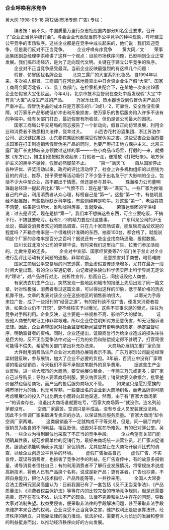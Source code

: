 ### 企业呼唤有序竞争
黄大冈
1998-05-18
第12版(市场专题·广告)
专栏：

　　编者按：前不久，中国质量万里行杂志社应国内部分知名企业要求，召开了“企业正当竞争研讨会”。与会企业代表就当前不公平竞争的种种现象，呼吁建立公平竞争的市场秩序。这些企业都是在竞争中成长起来的，他们说：我们欢迎竞争，但是我们反对不正当竞争。
　　企业呼唤有序竞争
　　黄大冈／文
　　荣事达集团副总经理李洪峰讲了这样一个观点：目前市场秩序问题，已影响到企业正常发展。我们搞市场经济，是为了走向现代文明。关键在于建立公平竞争的秩序。
　　企业对不正当竞争感受最深。当前企业反映最强烈的有这样几个问题：
　　假冒、仿冒困扰名牌企业
　　北京三露厂的大宝系列化妆品，自1994年以来，多次被人假冒。工商部门在河北某地竟查出中日合资企业生产假“大宝”。国家工商局会同河北省、市、县工商部门，在检察机关配合下，在某地一次查出19家企业在假冒大宝化妆品。今年4月，北京市技术监督局在查处中竟发现假“大宝”中有真“大宝”从没生产过的产品。
　　万家乐灶具、热水器也受到假冒伪劣产品的严重冲击。假冒伪劣品的成本只是万家乐的1／3或1／2，可靠性、安全性没有保障，对万家乐产品形成低价冲击和形象损害，使万家乐的售后服务陷入许多不该有的争端中。经有关部门打击，最近假冒有所收敛，但仍是该公司最大的困扰。
　　国家工商局公平交易局的同志报告了一个新动向，假冒正向仿冒发展，利用企业和消费者不熟悉相关法律，侥幸过关。
　　山西杏花村汾酒集团、浙江苏泊尔公司、武汉健民集团、山东菱花集团也都深受假冒伪劣之害。这些受害企业强烈要求国家在打击制造销售假冒伪劣产品的同时，也要严厉打击地方保护主义。北京三露厂副厂长史博岐亲身领教过这样的事——一些小商品市场里，打假的一来，就播放《东方红》，摊主们便把假货收起来；打假者一走，便播放《打靶归来》。地方保护主义的黑伞不掀掉，假冒必然屡禁不止。
　　“第一”满天飞
　　自从国家停止各种评优、评奖活动以来，政府的评比活动停了，社会上许多机构组织的以捞钱为目的的评比、推荐、授予荣誉等活动吸引了不少急于出名急于扩大影响的企业。包括不少大中型企业，虽不都出于情愿，但还是参与其中。
　　珠海格力公司董明珠副总经理一提起评比和“第一”气愤不已：现在是“第一”满天飞。一些厂家为推销自己的产品，利用消费者从众心理，标榜自己是“第一”。这些“第一”中，有些明显经不起推敲，有些指标缺乏科学性，有些则纯粹是吹牛。对这些“第一”，老百姓搞不清楚，结果是谁胆大、谁吹嘘得厉害，谁就受益。
　　荣事达集团的李洪峰说：过去是评奖，现在是排“第一”。我们本不想搞这些东西，可企业要吃饭，不搞不行，不搞就要吃亏。我有2／3的精力要应付这些事。
　　广东科龙公司的尹玉龙说，搞最受消费者欢迎的商品调查，只在几十家商场调查，能反映商品受欢迎的程度吗？开箱合格率是一个很难统计准确的东西，抽查100台，都合格了，就能说明这个厂家的合格率是百分之百吗？据说还有一些企业找商场通融，报假数据。
　　四川长虹北京分公司的李建华说，有时来我们这里拉广告、拉我们参加活动的，比做生意的还多。
　　企业对中宣部、国家经贸委等7个部门关于禁止对企业进行乱评比活动有关问题的通报，非常欢迎。
　　恶意损害对手商誉，暗箭难防
　　国家工商局公平交易局的同志透露，商业虚假宣传逐渐增多，尤其在最近一段时间大量出现。有的企业买通记者，向记者提供貌似科学但实际上科学界尚无定论的“理论”，对产品进行对比、剖析性宣传，抬高自己，间接诋毁他人商誉。
　　有家洗衣机生产企业，突然发现一些地区和城市的报纸上先后出现了同一篇文章，针对性极强，消费者看过这篇文章，可以得出这样的印象，低于某价格的洗衣机靠不住。文章的发表对该企业在这些地区的销售影响很大。
　　以曝光为手段来拉广告，成了一些报刊的“经营之道”。有的报刊谈不成广告，便发来消费者投诉，如果企业仍不“开窍”，便不经核实予以曝光。这些不实事求是的曝光，往往为竞争对手所利用。企业反映，这主要是一些规格不高、影响不大的媒体。
　　诋毁他人商誉的取证工作非常艰难，所以企业往往明知对方恶意伤害，却无证据诉诸法律。因此，企业希望国家对社会监督和新闻监督有更明确的规定，确定监督程序，明确监督者的资格。同时，企业还提出，诋毁商誉行为给企业造成的损失往往是巨大的，反不正当竞争法中对这一行为的处罚和赔偿规定得不甚明了，打官司很可能得不偿失，希望有关部门拿出补充办法来。
　　大商场办展销加重厂家负担
　　大件耐用消费品生产企业对大商场办展销表示不满。广东万家乐公司副总经理梁树健反映，参与展销，加大了企业不必要的负担。3年前，百货业中没有厂家聘请的柜台促销员，今天我们不得不承担这笔额外的竞争费用。
　　据这些生产企业反映，进一些大城市的大商场，要交纳展位租金，一年两三万元或更多；要厂家自己派导购员；导购人要着商场制服，要交纳置装费；销货款要交收银台，批零差价自然也留给商场。而产品的售后服务商场又不管。
　　如果这只是愿打愿挨的纯市场行为的话，也无可厚非。一些要出名的企业到大商场树名，而老品牌则可能考虑租展位的投入产出比例太小而转向其他渠道。然而，由于有“百家大商场第一”的调查存在，谁退出大商场谁就要吃亏，“百家大商场第一”就没你，连名列前茅都没有。
　　空调厂家最苦。空调只是半成品，没有专业人员安装就没法用。因此不少空调厂家采取进专卖店的办法，以保证售后服务质量。“百家大商场”却令空调厂家两难。
　　这类展销虽不一定就构成不平等交易，但是，同一展厅内的促销员为各自的不同利益，相互贬低、诋毁对手就在所难免。有的已对簿公堂。另外，一些企业为得到展位也采取了不正当的竞争手段。
　　企业希望有关部门能明确其性质，规范参展单位的促销行为，最好由商场统一派营业员，若厂家派促销员，服装必须能明确表示其是厂家促销员。尤其应禁止在大商场开展评比式的调查，以给企业创造公平竞争的环境。
　　虚假广告抬高自己
　　虚假广告、不实宣传，既误导消费者，也损害了竞争对手的利益。在广告宣传中，有的故意多报销量，诱导消费者信任自己；有的利用消费者不了解行业发展情况，将常规技术说成高新技术，将他人已有产品换个名称，说成是新产品；更有甚者，广告也抄袭，不顾自身能力，把他人技术指标、产品性能等等，一并抄来用。
　　全国人大常委会法工委研究室吴高盛认为：目前我国已有了一套包括《反不正当竞争法》、《产品质量法》、《消费者权益保护法》等等在内的比较完备的市场竞争规则，但是还需要完善，还存在有法不依、执法不严的现象。法律不完善和执法中存在的问题，导致大家对法制失望。权益受侵害，便采取非法律的手段解决问题，甚至采取非法手段来维护本来合法的权利。企业深受不正当竞争之害，维护权利还是应该靠法律。经济秩序的确立，只能靠法律的强力推动。依法护权，需要有人为长远的发展和整体的利益挺身而出，以推动经济秩序向好的方向发展。
